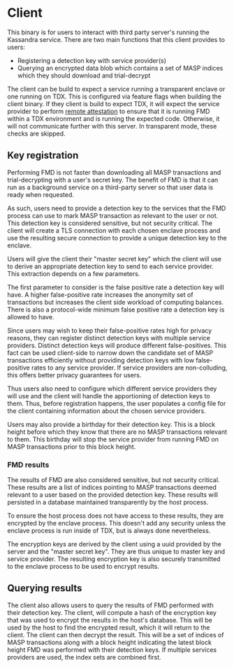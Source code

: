 # Client

This binary is for users to interact with third party server's running the Kassandra service. There are two main
functions that this client provides to users:
 - Registering a detection key with service provider(s)
 - Querying an encrypted data blob which contains a set of MASP indices which they should download and trial-decrypt

The client can be build to expect a service running a transparent enclave or one running on TDX. This is configured
via feature flags when building the client binary. If they client is build to expect TDX, it will 
expect the service provider to perform [remote attestation](https://en.wikipedia.org/wiki/Trusted_Computing#Remote_attestation)
to ensure that it is running FMD within a TDX environment and is running the expected code. Otherwise, it will not
communicate further with this server. In transparent mode, these checks are skipped.

## Key registration

Performing FMD is not faster than downloading all MASP transactions and trial-decrypting with a user's secret key. The
benefit of FMD is that it can run as a background service on a third-party server so that user data is ready when requested.

As such, users need to provide a detection key to the services that the FMD process can use to mark MASP transaction as 
relevant to the user or not. This detection key is considered sensitive, but not security critical. The client
will create a TLS connection with each chosen enclave process and use the resulting secure connection to provide a
unique detection key to the enclave.

Users will give the client their "master secret key" which the client will use to derive an appropriate detection key
to send to each service provider. This extraction depends on a few parameters. 

The first parameter to consider is the false positive rate a detection key will have. A higher false-positive rate 
increases the anonymity set of transactions but increases the client side workload of computing balances. There is also
a protocol-wide minimum false positive rate a detection key is allowed to have.

Since users may wish to keep their false-positive rates high for privacy reasons, they can register distinct detection keys with 
multiple service providers. Distinct detection keys will produce different false-positives. This fact can be used client-side
to narrow down the candidate set of MASP  transactions efficiently without providing detection keys with low 
false-positive rates to any service provider. If service providers are non-colluding, this offers better privacy 
guarantees for users. 

Thus users also need to configure which different service providers they will use and the client will handle the 
apportioning of detection keys to them. Thus, before registration happens, the user  populates a config file for the 
client containing information about the chosen service providers.

Users may also provide a birthday for their detection key. This is a block height before which they know that there are no
MASP transactions relevant to them. This birthday will stop the service provider from running FMD on MASP transactions
prior to this block height.

### FMD results

The results of FMD are also considered sensitive, but not security critical. These results are a list of indices pointing
to MASP transactions deemed relevant to a user based on the provided detection key. These results will persisted in 
a database maintained transparently by the host process. 

To ensure the host process does not have access to these results, they are encrypted by the enclave process. This doesn't
add any security unless the enclave process is run inside of TDX, but is always done nevertheless.

The encryption keys are derived by the client using a uuid provided by the server and the "master secret key". They are
thus unique to master key and service provider. The resulting encryption key is also securely transmitted to the enclave
process to be used to encrypt results.

## Querying results

The client also allows users to query the results of FMD performed with their detection key. The client, will compute a
hash of the encryption key that was used to encrypt the results in the host's database. This will be used by the host
to find the encrypted result, which it will return to the client. The client can then decrypt the result. This will
be a set of indices of MASP transactions along with a block height indicating the latest block height FMD was performed
with their detection keys. If multiple services providers are used, the index sets are combined first.